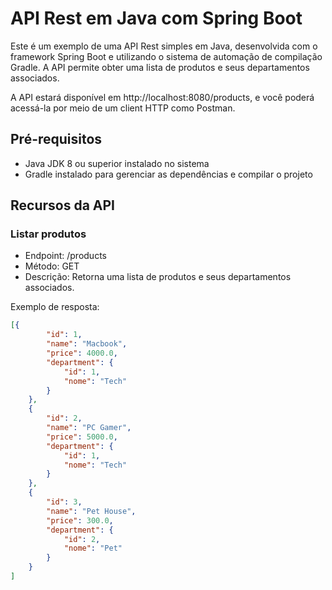 # API Rest em Java com Spring Boot

Este é um exemplo de uma API Rest simples em Java, desenvolvida com o framework Spring Boot e utilizando o sistema de automação de compilação Gradle. A API permite obter uma lista de produtos e seus departamentos associados.

A API estará disponível em http://localhost:8080/products, e você poderá acessá-la por meio de um client HTTP como Postman.

## Pré-requisitos
* Java JDK 8 ou superior instalado no sistema
* Gradle instalado para gerenciar as dependências e compilar o projeto

## Recursos da API
### Listar produtos
* Endpoint: /products
* Método: GET
* Descrição: Retorna uma lista de produtos e seus departamentos associados.

Exemplo de resposta:
```json
[{
        "id": 1,
        "name": "Macbook",
        "price": 4000.0,
        "department": {
            "id": 1,
            "nome": "Tech"
        }
    },
    {
        "id": 2,
        "name": "PC Gamer",
        "price": 5000.0,
        "department": {
            "id": 1,
            "nome": "Tech"
        }
    },
    {
        "id": 3,
        "name": "Pet House",
        "price": 300.0,
        "department": {
            "id": 2,
            "nome": "Pet"
        }
    }
]
```
